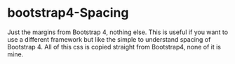 # bootstrap4-Spacing
Just the margins from Bootstrap 4, nothing else. This is useful if you want to use a different framework but like the simple to understand spacing of Bootstrap 4. All of this css is copied straight from Bootstrap4, none of it is mine.
